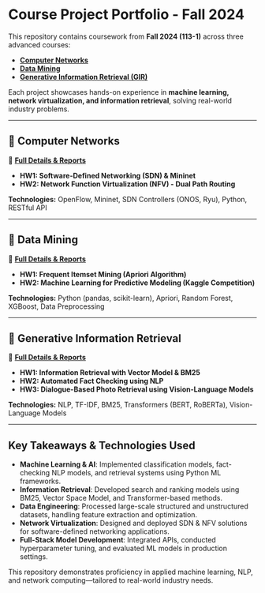 # **Course Project Portfolio - Fall 2024**

This repository contains coursework from **Fall 2024 (113-1)** across three advanced courses:

- **[Computer Networks](Computer%20Network/README.md)**
- **[Data Mining](Data%20Mining/README.md)**
- **[Generative Information Retrieval (GIR)](Generative%20information%20retrieval/README.md)**

Each project showcases hands-on experience in **machine learning, network virtualization, and information retrieval**, solving real-world industry problems.

---

## **📌 Computer Networks**
📂 **[Full Details & Reports](Computer%20Network/README.md)**

- **HW1: Software-Defined Networking (SDN) & Mininet**
- **HW2: Network Function Virtualization (NFV) - Dual Path Routing**

**Technologies:** OpenFlow, Mininet, SDN Controllers (ONOS, Ryu), Python, RESTful API

---

## **📌 Data Mining**
📂 **[Full Details & Reports](Data%20Mining/README.md)**

- **HW1: Frequent Itemset Mining (Apriori Algorithm)**
- **HW2: Machine Learning for Predictive Modeling (Kaggle Competition)**

**Technologies:** Python (pandas, scikit-learn), Apriori, Random Forest, XGBoost, Data Preprocessing

---

## **📌 Generative Information Retrieval**
📂 **[Full Details & Reports](Generative%20information%20retrieval/README.md)**

- **HW1: Information Retrieval with Vector Model & BM25**
- **HW2: Automated Fact Checking using NLP**
- **HW3: Dialogue-Based Photo Retrieval using Vision-Language Models**

**Technologies:** NLP, TF-IDF, BM25, Transformers (BERT, RoBERTa), Vision-Language Models

---

## **Key Takeaways & Technologies Used**
- **Machine Learning & AI**: Implemented classification models, fact-checking NLP models, and retrieval systems using Python ML frameworks.
- **Information Retrieval**: Developed search and ranking models using BM25, Vector Space Model, and Transformer-based methods.
- **Data Engineering**: Processed large-scale structured and unstructured datasets, handling feature extraction and optimization.
- **Network Virtualization**: Designed and deployed SDN & NFV solutions for software-defined networking applications.
- **Full-Stack Model Development**: Integrated APIs, conducted hyperparameter tuning, and evaluated ML models in production settings.

This repository demonstrates proficiency in applied machine learning, NLP, and network computing—tailored to real-world industry needs.
